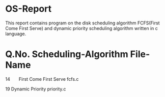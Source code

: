 # OS-Report

This report contains program on the disk scheduling algorithm FCFS(First Come First Serve)
and dynamic priority scheduling algorithm written in c language.

# Q.No.     Scheduling-Algorithm        File-Name
  
  14        First Come First Serve      fcfs.c
  
  19        Dynamic Priority            priority.c
